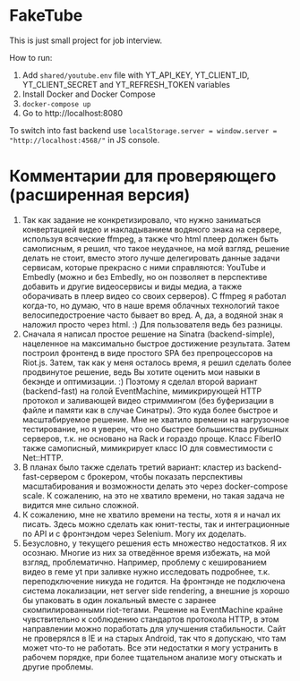 # FakeTube

This is just small project for job interview.

How to run:

1. Add `shared/youtube.env` file with YT_API_KEY, YT_CLIENT_ID, YT_CLIENT_SECRET and YT_REFRESH_TOKEN variables
2. Install Docker and Docker Compose
3. `docker-compose up`
4. Go to http://localhost:8080

To switch into fast backend use `localStorage.server = window.server = "http://localhost:4568/"` in JS console.

# Комментарии для проверяющего (расширенная версия)

1. Так как задание не конкретизировало, что нужно заниматься конвертацией видео и накладыванием водяного знака на сервере, используя всяческие ffmpeg, а также что html плеер должен быть самописным, я решил, что такое неудачное, на мой взгляд, решение делать не стоит, вместо этого лучше делегировать данные задачи сервисам, которые прекрасно с ними справляются: YouTube и Embedly (можно и без Embedly, но он позволяет в перспективе добавить и другие видеосервисы и виды медиа, а также оборачивать в плеер видео со своих серверов). С ffmpeg я работал когда-то, но думаю, что в наше время облачных технологий такое велосипедостроение часто бывает во вред. А, да, а водяной знак я наложил просто через html. :) Для пользователя ведь без разницы.
2. Сначала я написал простое решение на Sinatra (backend-simple), нацеленное на максимально быстрое достижение результата. Затем построил фронтенд в виде простого SPA без препроцессоров на Riot.js. Затем, так как у меня осталось время, я решил сделать более продвинутое решение, ведь Вы хотите оценить мои навыки в бекэнде и оптимизации. :) Поэтому я сделал второй вариант (backend-fast) на голой EventMachine, мимикрирующей HTTP протокол и заливающей видео стриммингом (без буферизации в файле и памяти как в случае Синатры). Это куда более быстрое и масштабируемое решение. Мне не хватило времени на нагрузочное тестирование, но я уверен, что оно быстрее большинства рубишных серверов, т.к. не основано на Rack и гораздо проще. Класс FiberIO также самописный, мимикрирует класс IO для совместимости с Net::HTTP.
3. В планах было также сделать третий вариант: кластер из backend-fast-сервером с брокером, чтобы показать перспективы масштабирования и возможности делать это через docker-compose scale. К сожалению, на это не хватило времени, но такая задача не видится мне сильно сложной.
4. К сожалению, мне не хватило времени на тесты, хотя я и начал их писать. Здесь можно сделать как юнит-тесты, так и интеграционные по API и с фронтэндом через Selenium. Могу их доделать.
5. Безусловно, у текущего решения есть множество недостатков. Я их осознаю. Многие из них за отведённое время избежать, на мой взгляд, проблематично. Например, проблему с кешированием видео в геме yt при заливке нужно исследовать подробнее, т.к. переподключение никуда не годится. На фронтэнде не подключена система локализации, нет server side rendering, а внешние js хорошо бы упаковать в один локальный вместе с заранее скомпилированными riot-тегами. Решение на EventMachine крайне чувствительно к соблюдению стандартов протокола HTTP, в этом направлении можно поработать для улучшения стабильности. Сайт не проверялся в IE и на старых Android, так что я допускаю, что там может что-то не работать. Все эти недостатки я могу устранить в рабочем порядке, при более тщательном анализе могу отыскать и другие проблемы.